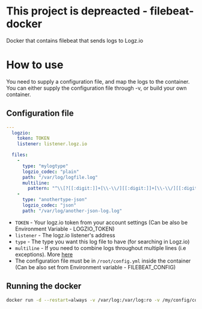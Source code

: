 

# This project is depreacted - filebeat-docker
Docker that contains filebeat that sends logs to Logz.io

# How to use
You need to supply a configuration file, and map the logs to the container.
You can either supply the configuration file through -v, or build your own container.

## Configuration file
```yaml
---
  logzio:
    token: TOKEN
    listener: listener.logz.io

  files:
    -
      type: "mylogtype"
      logzio_codec: "plain"
      path: "/var/log/logfile.log"
      multiline:
        pattern: "^\\[?[[:digit:]]+[\\-\\/][[:digit:]]+[\\-\\/][[:digit:]]+ [[:digit:]]+:[[:digit:]]+:[[:digit:]]+"
    -
      type: "anothertype-json"
      logzio_codec: "json"
      path: "/var/log/another-json-log.log"
```
- `TOKEN` - Your logz.io token from your account settings (Can be also be Environment Variable - LOGZIO_TOKEN) 
- `listener` - The logz.io listener's address
- `type` - The type you want this log file to have (for searching in Logz.io)
- `multiline` - If you need to combine logs throughout multiple lines (i.e exceptions). More [here](https://www.elastic.co/guide/en/beats/filebeat/current/configuration-filebeat-options.html#multiline)
- The configuration file must be in `/root/config.yml` inside the container (Can be also set from Environment variable - FILEBEAT_CONFIG)

## Running the docker
```bash
docker run -d --restart=always -v /var/log:/var/log:ro -v /my/config/config.yml:/root/config.yml logzio/logzio-filebeat
```
